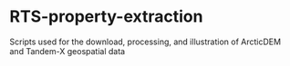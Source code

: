 # RTS-property-extraction

Scripts used for the download, processing, and illustration of ArcticDEM and Tandem-X geospatial data
